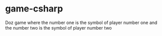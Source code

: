 # game-csharp
Doz game where the number one is the symbol of player number one and the number two is the symbol of player number two

